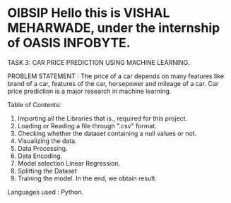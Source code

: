 # OIBSIP Hello this is VISHAL MEHARWADE, under the internship of OASIS INFOBYTE.
TASK 3: CAR PRICE PREDICTION USING MACHINE LEARNING.

PROBLEM STATEMENT : The price of a car depends on many features like brand of a car, features of the car, horsepower and mileage of a car.
Car price prediction is a major research in machine learning. 

Table of Contents:
1. Importing all the Libraries that is., required for this project.
2. Loading or Reading a file through ".csv" format.
3. Checking whether the dataset containing a null values or not.
4. Visualizing the data.
5. Data Processing.
6. Data Encoding.
7. Model selection Linear Regression.
8. Splitting the Dataset
9. Training the model.
In the end, we obtain result.

Languages used : Python.
